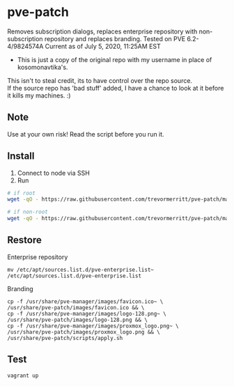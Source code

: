 # pve-patch

Removes subscription dialogs, replaces enterprise repository with non-subscription repository and replaces branding. Tested on PVE 6.2-4/9824574A
Current as of July 5, 2020, 11:25AM EST

* This is just a copy of the original repo with my username in place of kosomonavtika's.  

This isn't to steal credit, its to have control over the repo source.  
If the source repo has 'bad stuff' added, I have a chance to look at it before it kills my machines.  :)

## Note

Use at your own risk! Read the script before you run it. 

## Install

1. Connect to node via SSH
2. Run

```bash
# if root
wget -qO - https://raw.githubusercontent.com/trevormerritt/pve-patch/master/patch.sh | bash

# if non-root
wget -qO - https://raw.githubusercontent.com/trevormerritt/pve-patch/master/patch.sh | sudo bash
```

## Restore

Enterprise repository

```
mv /etc/apt/sources.list.d/pve-enterprise.list~ /etc/apt/sources.list.d/pve-enterprise.list
```

Branding

```
cp -f /usr/share/pve-manager/images/favicon.ico~ \
/usr/share/pve-patch/images/favicon.ico && \
cp -f /usr/share/pve-manager/images/logo-128.png~ \
/usr/share/pve-patch/images/logo-128.png && \
cp -f /usr/share/pve-manager/images/proxmox_logo.png~ \
/usr/share/pve-patch/images/proxmox_logo.png && \
/usr/share/pve-patch/scripts/apply.sh
```

## Test

```
vagrant up
```
